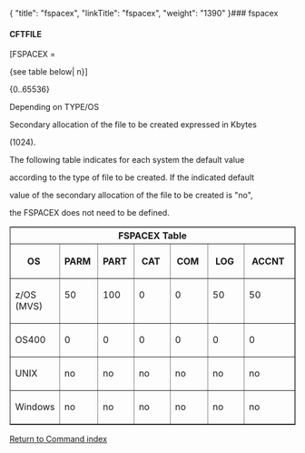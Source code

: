 {
    "title": "fspacex",
    "linkTitle": "fspacex",
    "weight": "1390"
}### <span id="fspacex"></span>fspacex

#### CFTFILE

\[FSPACEX =
{see table below| n}\]

{0..65536}

Depending on TYPE/OS

Secondary allocation of the file to be created expressed in Kbytes
(1024).

The following table indicates for each system the default value
according to the type of file to be created. If the indicated default
value of the secondary allocation of the file to be created is "no",
the FSPACEX does not need to be defined.

<table border="1" cellspacing="0" width="90%">
   <col/>
   <col/>
   <col/>
   <col/>
   <col/>
   <col/>
   <col/>
   <thead>
      <tr>
<th colspan="7"><a name="FSPACEX_Table"></a>FSPACEX Table</th>
      </tr>
   </thead>
      <tr>
<th valign="top" width="17%">
            <p>OS </p>
</th>
<th valign="top" width="10%">
            <p>PARM </p>
</th>
<th valign="top" width="12%">
            <p>PART </p>
</th>
<th valign="top" width="14%">
            <p>CAT </p>
</th>
<th valign="top" width="14%">
            <p>COM </p>
</th>
<th valign="top" width="14%">
            <p>LOG </p>
</th>
<th valign="top" width="20%">
            <p>ACCNT </p>
</th>
      </tr>
      <tr>
         <td valign="top" width="17%">
            <p>z/OS (MVS)</p>
         </td>
         <td valign="top" width="10%">
            <p>50 </p>
         </td>
         <td valign="top" width="12%">
            <p>100 </p>
         </td>
         <td valign="top" width="14%">
            <p>0 </p>
         </td>
         <td valign="top" width="14%">
            <p>0 </p>
         </td>
         <td valign="top" width="14%">
            <p>50 </p>
         </td>
         <td valign="top" width="20%">
            <p>50 </p>
         </td>
      </tr>
      <tr>
         <td valign="top" width="17%">
            <p>OS400 </p>
         </td>
         <td valign="top" width="10%">
            <p>0 </p>
         </td>
         <td valign="top" width="12%">
            <p>0 </p>
         </td>
         <td valign="top" width="14%">
            <p>0 </p>
         </td>
         <td valign="top" width="14%">
            <p>0 </p>
         </td>
         <td valign="top" width="14%">
            <p>0 </p>
         </td>
         <td valign="top" width="20%">
            <p>0 </p>
         </td>
      </tr>
      <tr>
         <td valign="top" width="17%">
            <p>UNIX </p>
         </td>
         <td valign="top" width="10%">
            <p>no </p>
         </td>
         <td valign="top" width="12%">
            <p>no </p>
         </td>
         <td valign="top" width="14%">
            <p>no </p>
         </td>
         <td valign="top" width="14%">
            <p>no </p>
         </td>
         <td valign="top" width="14%">
            <p>no </p>
         </td>
         <td valign="top" width="20%">
            <p>no </p>
         </td>
      </tr>
      <tr>
         <td valign="top" width="17%">
            <p>Windows</p>
         </td>
         <td valign="top" width="10%">
            <p>no </p>
         </td>
         <td valign="top" width="12%">
            <p>no </p>
         </td>
         <td valign="top" width="14%">
            <p>no </p>
         </td>
         <td valign="top" width="14%">
            <p>no </p>
         </td>
         <td valign="top" width="14%">
            <p>no </p>
         </td>
         <td valign="top" width="20%">
            <p>no </p>
         </td>
      </tr>
</table>

[Return to Command index](../../)
